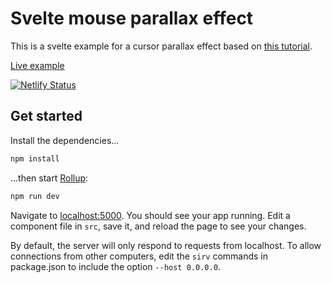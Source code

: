# Svelte mouse parallax effect

This is a svelte example for a cursor parallax effect based on [this tutorial](https://medium.com/@PatrykZabielski/how-to-make-multi-layered-parallax-illustration-with-css-javascript-2b56883c3f27).

[Live example](https://svelte-mouse-parallax.netlify.app)

[![Netlify Status](https://api.netlify.com/api/v1/badges/e4a0ead3-475a-4366-858b-e73c1026380e/deploy-status)](https://app.netlify.com/sites/svelte-mouse-parallax/deploys)

## Get started

Install the dependencies...

```bash
npm install
```

...then start [Rollup](https://rollupjs.org):

```bash
npm run dev
```

Navigate to [localhost:5000](http://localhost:5000). You should see your app running. Edit a component file in `src`, save it, and reload the page to see your changes.

By default, the server will only respond to requests from localhost. To allow connections from other computers, edit the `sirv` commands in package.json to include the option `--host 0.0.0.0`.
